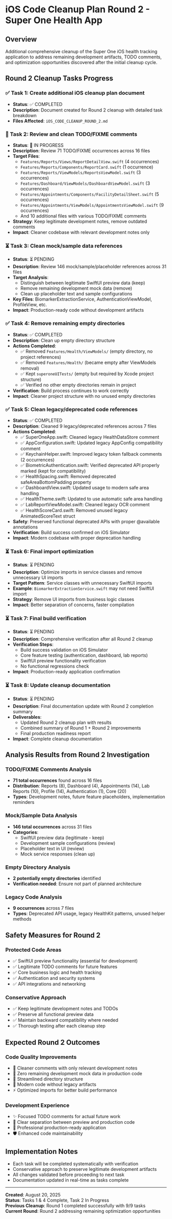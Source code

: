 # iOS Code Cleanup Plan Round 2 - Super One Health App

## Overview
Additional comprehensive cleanup of the Super One iOS health tracking application to address remaining development artifacts, TODO comments, and optimization opportunities discovered after the initial cleanup cycle.

## Round 2 Cleanup Tasks Progress

### ✅ Task 1: Create additional iOS cleanup plan document
- **Status**: ✅ COMPLETED
- **Description**: Document created for Round 2 cleanup with detailed task breakdown
- **Files Affected**: `iOS_CODE_CLEANUP_ROUND_2.md`

### 🔄 Task 2: Review and clean TODO/FIXME comments
- **Status**: 🔄 IN PROGRESS
- **Description**: Review 71 TODO/FIXME occurrences across 16 files
- **Target Files**:
  - `Features/Reports/Views/ReportDetailView.swift` (4 occurrences)
  - `Features/Reports/Components/ReportCard.swift` (1 occurrence)
  - `Features/Reports/ViewModels/ReportsViewModel.swift` (3 occurrences)
  - `Features/Dashboard/ViewModels/DashboardViewModel.swift` (3 occurrences)
  - `Features/Appointments/Components/FacilityDetailSheet.swift` (5 occurrences)
  - `Features/Appointments/ViewModels/AppointmentsViewModel.swift` (9 occurrences)
  - And 10 additional files with various TODO/FIXME comments
- **Strategy**: Keep legitimate development notes, remove outdated comments
- **Impact**: Cleaner codebase with relevant development notes only

### ⏳ Task 3: Clean mock/sample data references
- **Status**: ⏳ PENDING
- **Description**: Review 146 mock/sample/placeholder references across 31 files
- **Target Analysis**:
  - Distinguish between legitimate SwiftUI preview data (keep)
  - Remove remaining development mock data (remove)
  - Clean up placeholder text and sample configurations
- **Key Files**: BiomarkerExtractionService, AuthenticationViewModel, ProfileView, etc.
- **Impact**: Production-ready code without development artifacts

### ✅ Task 4: Remove remaining empty directories
- **Status**: ✅ COMPLETED
- **Description**: Clean up empty directory structure
- **Actions Completed**:
  - ✅ Removed `Features/Health/ViewModels/` (empty directory, no project references)
  - ✅ Removed `Features/Health/` (became empty after ViewModels removal)
  - ✅ Kept `superoneUITests/` (empty but required by Xcode project structure)
  - ✅ Verified no other empty directories remain in project
- **Verification**: Build process continues to work correctly
- **Impact**: Cleaner project structure with no unused empty directories

### ✅ Task 5: Clean legacy/deprecated code references
- **Status**: ✅ COMPLETED
- **Description**: Cleaned 9 legacy/deprecated references across 7 files
- **Actions Completed**:
  - ✅ SuperOneApp.swift: Cleaned legacy HealthDataStore comment
  - ✅ AppConfiguration.swift: Updated legacy AppConfig compatibility comment
  - ✅ KeychainHelper.swift: Improved legacy token fallback comments (2 occurrences)
  - ✅ BiometricAuthentication.swift: Verified deprecated API properly marked (kept for compatibility)
  - ✅ HealthSpacing.swift: Removed deprecated safeAreaBottomPadding property
  - ✅ DashboardView.swift: Updated usage to modern safe area handling
  - ✅ HealthTheme.swift: Updated to use automatic safe area handling
  - ✅ LabReportViewModel.swift: Cleaned legacy OCR comment
  - ✅ HealthScoreCard.swift: Removed unused legacy AnimatedScoreText struct
- **Safety**: Preserved functional deprecated APIs with proper @available annotations
- **Verification**: Build success confirmed on iOS Simulator
- **Impact**: Modern codebase with proper deprecation handling

### ⏳ Task 6: Final import optimization
- **Status**: ⏳ PENDING
- **Description**: Optimize imports in service classes and remove unnecessary UI imports
- **Target Pattern**: Service classes with unnecessary SwiftUI imports
- **Example**: `BiomarkerExtractionService.swift` may not need SwiftUI import
- **Strategy**: Remove UI imports from business logic classes
- **Impact**: Better separation of concerns, faster compilation

### ⏳ Task 7: Final build verification
- **Status**: ⏳ PENDING
- **Description**: Comprehensive verification after all Round 2 cleanup
- **Verification Steps**:
  - Build success validation on iOS Simulator
  - Core feature testing (authentication, dashboard, lab reports)
  - SwiftUI preview functionality verification
  - No functional regressions check
- **Impact**: Production-ready application confirmation

### ⏳ Task 8: Update cleanup documentation
- **Status**: ⏳ PENDING
- **Description**: Final documentation update with Round 2 completion summary
- **Deliverables**:
  - Updated Round 2 cleanup plan with results
  - Combined summary of Round 1 + Round 2 improvements
  - Final production readiness report
- **Impact**: Complete cleanup documentation

## Analysis Results from Round 2 Investigation

### TODO/FIXME Comments Analysis
- **71 total occurrences** found across 16 files
- **Distribution**: Reports (8), Dashboard (4), Appointments (14), Lab Reports (10), Profile (14), Authentication (1), Core (20)
- **Types**: Development notes, future feature placeholders, implementation reminders

### Mock/Sample Data Analysis  
- **146 total occurrences** across 31 files
- **Categories**: 
  - SwiftUI preview data (legitimate - keep)
  - Development sample configurations (review)
  - Placeholder text in UI (review)
  - Mock service responses (clean up)

### Empty Directory Analysis
- **2 potentially empty directories** identified
- **Verification needed**: Ensure not part of planned architecture

### Legacy Code Analysis
- **9 occurrences** across 7 files
- **Types**: Deprecated API usage, legacy HealthKit patterns, unused helper methods

## Safety Measures for Round 2

### Protected Code Areas
- ✅ SwiftUI preview functionality (essential for development)
- ✅ Legitimate TODO comments for future features
- ✅ Core business logic and health tracking
- ✅ Authentication and security systems
- ✅ API integrations and networking

### Conservative Approach
- ✅ Keep legitimate development notes and TODOs
- ✅ Preserve all functional preview data
- ✅ Maintain backward compatibility where needed
- ✅ Thorough testing after each cleanup step

## Expected Round 2 Outcomes

### Code Quality Improvements
- 📝 Cleaner comments with only relevant development notes
- 🧹 Zero remaining development mock data in production code
- 📁 Streamlined directory structure
- 🔧 Modern code without legacy artifacts
- ⚡ Optimized imports for better build performance

### Development Experience
- ✨ Focused TODO comments for actual future work
- 🎯 Clear separation between preview and production code
- 📱 Professional production-ready application
- 🛡️ Enhanced code maintainability

## Implementation Notes
- Each task will be completed systematically with verification
- Conservative approach to preserve legitimate development artifacts
- All changes validated before proceeding to next task
- Documentation updated in real-time as tasks complete

---

**Created**: August 20, 2025  
**Status**: Tasks 1 & 4 Complete, Task 2 In Progress  
**Previous Cleanup**: Round 1 completed successfully with 9/9 tasks  
**Current Round**: Round 2 addressing remaining optimization opportunities